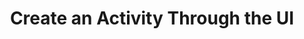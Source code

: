 ---
title: Create an Activity Through the UI
video: https://www.youtube.com/embed/OUr9hse5SUU
position: 21
commits:
     - https://github.com/stevepolitodesign/stridecatcher/commit/ccaee9ed49cf268a8b49b2a356adce24506426c4
resources:
     - https://github.com/heartcombo/devise#controller-filters-and-helpers
     - https://guides.rubyonrails.org/form_helpers.html
---